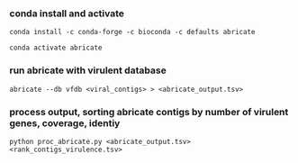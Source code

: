 


### conda install and activate
`
conda install -c conda-forge -c bioconda -c defaults abricate
`

`
conda activate abricate
`

### run abricate with virulent database
`
abricate --db vfdb <viral_contigs> > <abricate_output.tsv>
`

### process output, sorting abricate contigs by number of virulent genes, coverage, identiy
`
python proc_abricate.py <abricate_output.tsv> <rank_contigs_virulence.tsv>
`

